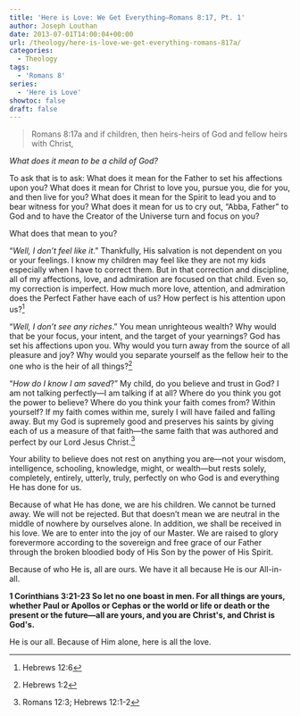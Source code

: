 ```yaml
---
title: 'Here is Love: We Get Everything—Romans 8:17, Pt. 1'
author: Joseph Louthan
date: 2013-07-01T14:00:04+00:00
url: /theology/here-is-love-we-get-everything-romans-817a/
categories:
  - Theology
tags:
  - 'Romans 8'
series:
  - 'Here is Love'
showtoc: false
draft: false
---
```

>Romans 8:17a and if children, then heirs-heirs of God and fellow heirs with Christ,
>
_What does it mean to be a child of God?_

To ask that is to ask: What does it mean for the Father to set his affections upon you? What does it mean for Christ to love you, pursue you, die for you, and then live for you? What does it mean for the Spirit to lead you and to bear witness for you? What does it mean for us to cry out, “Abba, Father” to God and to have the Creator of the Universe turn and focus on you?

What does that mean to you?

“_Well, I don’t feel like it_.” Thankfully, His salvation is not dependent on you or your feelings. I know my children may feel like they are not my kids especially when I have to correct them. But in that correction and discipline, all of my affections, love, and admiration are focused on that child. Even so, my correction is imperfect. How much more love, attention, and admiration does the Perfect Father have each of us? How perfect is his attention upon us?[^1]

“_Well, I don’t see any riches_.” You mean unrighteous wealth? Why would that be your focus, your intent, and the target of your yearnings? God has set his affections upon you. Why would you turn away from the source of all pleasure and joy? Why would you separate yourself as the fellow heir to the one who is the heir of all things?[^2]

“_How do I know I am saved_?” My child, do you believe and trust in God? I am not talking perfectly—I am talking if at all? Where do you think you got the power to believe? Where do you think your faith comes from? Within yourself? If my faith comes within me, surely I will have failed and falling away. But my God is supremely good and preserves his saints by giving each of us a measure of that faith—the same faith that was authored and perfect by our Lord Jesus Christ.[^3]

Your ability to believe does not rest on anything you are—not your wisdom, intelligence, schooling, knowledge, might, or wealth—but rests solely, completely, entirely, utterly, truly, perfectly on who God is and everything He has done for us.

Because of what He has done, we are his children. We cannot be turned away. We will not be rejected. But that doesn’t mean we are neutral in the middle of nowhere by ourselves alone. In addition, we shall be received in his love. We are to enter into the joy of our Master. We are raised to glory forevermore according to the sovereign and free grace of our Father through the broken bloodied body of His Son by the power of His Spirit.

Because of who He is, all are ours. We have it all because He is our All-in-all.

**1 Corinthians 3:21-23 So let no one boast in men. For all things are yours, whether Paul or Apollos or Cephas or the world or life or death or the present or the future—all are yours, and you are Christ's, and Christ is God's.**

He is our all. Because of Him alone, here is all the love.

[^1]: Hebrews 12:6
[^2]: Hebrews 1:2
[^3]: Romans 12:3; Hebrews 12:1-2
